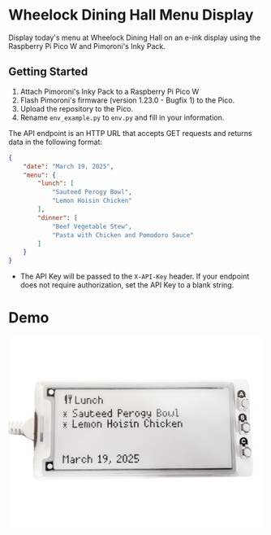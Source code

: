 # Wheelock Dining Hall Menu Display
Display today's menu at Wheelock Dining Hall on an e-ink display using the Raspberry Pi Pico W and Pimoroni's Inky Pack.

## Getting Started
1. Attach Pimoroni's Inky Pack to a Raspberry Pi Pico W
2. Flash Pimoroni's firmware (version 1.23.0 - Bugfix 1) to the Pico.
3. Upload the repository to the Pico.
4. Rename `env_example.py` to `env.py` and fill in your information.

The API endpoint is an HTTP URL that accepts GET requests and returns data in the following format:
```json
{
    "date": "March 19, 2025",
    "menu": {
        "lunch": [
            "Sauteed Perogy Bowl",
            "Lemon Hoisin Chicken"
        ],
        "dinner": [
            "Beef Vegetable Stew",
            "Pasta with Chicken and Pomodoro Sauce"
        ]
    }
}
```
- The API Key will be passed to the `X-API-Key` header. If your endpoint does not require authorization, set the API Key to a blank string.

# Demo
![demo.png](demo.png)